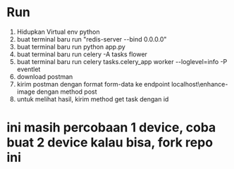# Run

1. Hidupkan Virtual env python
2. buat terminal baru run "redis-server --bind 0.0.0.0"
3. buat terminal baru run python app.py
4. buat terminal baru run celery -A tasks flower
5. buat terminal baru run celery tasks.celery_app worker --loglevel=info -P eventlet
6. download postman
7. kirim postman dengan format form-data ke endpoint localhost\enhance-image dengan method post
8. untuk melihat hasil, kirim method get task dengan id


# ini masih percobaan 1 device, coba buat 2 device kalau bisa, fork repo ini 
